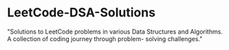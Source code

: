 # LeetCode-DSA-Solutions
"Solutions to LeetCode problems in various Data Structures and Algorithms. A collection of coding journey through problem- solving challenges."
